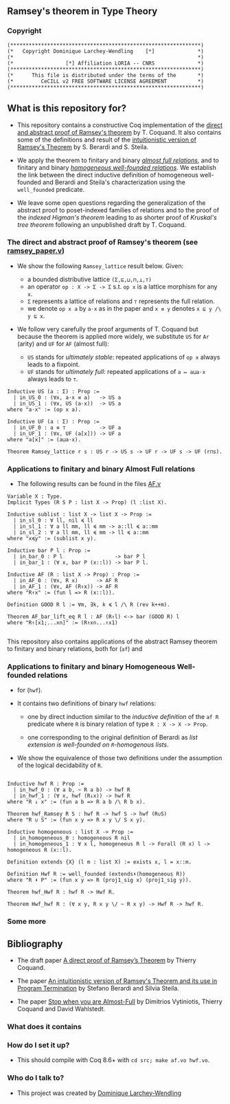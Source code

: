 ## Ramsey's theorem in Type Theory

### Copyright

```
(**************************************************************)
(*   Copyright Dominique Larchey-Wendling    [*]              *)
(*                                                            *)
(*                 [*] Affiliation LORIA -- CNRS              *)
(**************************************************************)
(*      This file is distributed under the terms of the       *)
(*         CeCILL v2 FREE SOFTWARE LICENSE AGREEMENT          *)
(**************************************************************)
```

## What is this repository for? 

* This repository contains a constructive Coq implementation of
  the [direct and abstract proof of Ramsey's 
  theorem](http://www.cse.chalmers.se/~coquand/ramsey2.pdf)
  by T. Coquand. 
  It also contains some of the definitions and result of the
  [intuitionistic version of Ramsey's Theorem](https://doi.org/10.1016/j.apal.2015.08.002) 
  by S. Berardi and S. Steila.

* We apply the theorem to finitary and binary 
  [*almost full relations*](https://doi.org/10.1.1.225.3021), 
  and to finitary and binary 
  [*homogeneous well-founded relations*](https://doi.org/10.1016/j.apal.2015.08.002).
  We establish the link between the direct inductive definition of
  homogeneous well-founded and Berardi and Steila's characterization
  using the `well_founded` predicate.

* We leave some open questions regarding the generalization of
  the abstract proof to poset-indexed families of relations
  and to the proof of the *indexed Higman's theorem* leading
  to as shorter proof of *Kruskal's tree theorem* following an
  unpublished draft by T. Coquand.

### The direct and abstract proof of Ramsey's theorem (see [ramsey_paper.v](src/ramsey_paper.v))

* We show the following `Ramsey_lattice` result below. Given:
  * a bounded distributive lattice `(Σ,⊑,⊔,⊓,⊥,⊤)`
  * an operator `op : X -> Σ -> Σ` s.t. `op x` is a lattice
    morphism for any `x`. 
  * `Σ` represents a lattice of relations and
    `⊤` represents the full relation. 
  * we denote `op x a` by `a⋅x` as in the paper
    and `x ≡ y` denotes `x ⊑ y /\ y ⊑ x`.

* We follow very carefully the proof arguments of T. Coquand
  but because the theorem is applied more widely, we substitute
  `US` for `Ar` (arity) and `UF` for  `AF` (almost full):
  * `US` stands for *ultimately stable*: repeated 
     applications of `op x` always leads to a fixpoint.
  * `UF` stands for *ultimately full*: repeated
    applications of `a ↦ a⊔a⋅x` always leads to `⊤`.

```coq
Inductive US (a : Σ) : Prop :=
  | in_US_0 : (∀x, a⋅x ≡ a)   -> US a
  | in_US_1 : (∀x, US (a⋅x))  -> US a
where "a⋅x" := (op x a).

Inductive UF (a : Σ) : Prop :=
  | in_UF_0 : a ≡ ⊤           -> UF a
  | in_UF_1 : (∀x, UF (a[x])) -> UF a
where "a[x]" := (a⊔a⋅x).

Theorem Ramsey_lattice r s : US r -> US s -> UF r -> UF s -> UF (r⊓s).
```
### Applications to finitary and binary Almost Full relations

* The following results can be found in the files
  [AF.v](src/AF.v)

```coq
Variable X : Type.
Implicit Types (R S P : list X -> Prop) (l :list X).

Inductive sublist : list X -> list X -> Prop :=
  | in_sl_0 : ∀ ll, nil ≼ ll
  | in_sl_1 : ∀ a ll mm, ll ≼ mm -> a::ll ≼ a::mm
  | in_sl_2 : ∀ a ll mm, ll ≼ mm -> ll ≼ a::mm
where "x≼y" := (sublist x y).

Inductive bar P l : Prop :=
  | in_bar_0 : P l                 -> bar P l
  | in_bar_1 : (∀ x, bar P (x::l)) -> bar P l.

Inductive AF (R : list X -> Prop) : Prop := 
  | in_AF_0 : (∀x, R x)      -> AF R
  | in_AF_1 : (∀x, AF (R↑x)) -> AF R
where "R↑x" := (fun l => R (x::l)).

Definition GOOD R l := ∀m, ∃k, k ≼ l /\ R (rev k++m).

Theorem AF_bar_lift_eq R l : AF (R⇑l) <-> bar (GOOD R) l
where "R⇑[x1;...xn]" := (R↑xn...↑x1)


```
 

This repository also contains applications of the abstract
  Ramsey theorem to finitary and binary relations, both
  for  (`af`) and

### Applications to finitary and binary Homogeneous Well-founded relations

*  for 
  (`hwf`).

* It contains two definitions of binary `hwf` relations: 
  
    * one by direct induction similar to the *inductive definition* of
      the `af R` predicate where `R` is binary relation of type
      `R : X -> X -> Prop`.

    * one corresponding to the original definition of Berardi as
      *list extension is well-founded on `R`-homogenous lists*.
 
* We show the equivalence of those two definitions under the assumption
  of the logical decidability of `R`.

```coq

Inductive hwf R : Prop :=
  | in_hwf_0 : (∀ a b, ~ R a b) -> hwf R
  | in_hwf_1 : (∀ x, hwf (R↓x)) -> hwf R
where "R ↓ x" := (fun a b => R a b /\ R b x).

Theorem hwf_Ramsey R S : hwf R -> hwf S -> hwf (R∪S)
where "R ∪ S" := (fun x y => R x y \/ S x y).

Inductive homogeneous : list X -> Prop :=
  | in_homogeneous_0 : homogeneous R nil
  | in_homogeneous_1 : ∀ x l, homogeneous R l -> Forall (R x) l -> homogeneous R (x::l).

Definition extends {X} (l m : list X) := exists x, l = x::m.

Definition Hwf R := well_founded (extends⬇(homogeneous R))
where "R ⬇ P" := (fun x y => R (proj1_sig x) (proj1_sig y)).

Theorem hwf_Hwf R : hwf R -> Hwf R.

Theorem Hwf_hwf R : (∀ x y, R x y \/ ~ R x y) -> Hwf R -> hwf R.
```

### Some more


## Bibliography

* The draft paper [A direct proof of Ramsey’s Theorem](http://www.cse.chalmers.se/~coquand/ramsey2.pdf) by Thierry Coquand.

* The paper 
 [An intuitionistic version of Ramsey's Theorem and its use in Program Termination](https://doi.org/10.1016/j.apal.2015.08.002) 
  by Stefano Berardi and Silvia Steila.

* The paper [Stop when you are Almost-Full](https://doi.org/10.1.1.225.3021) 
  by Dimitrios Vytiniotis, Thierry Coquand and David Wahlstedt.

### What does it contains

### How do I set it up? ###

* This should compile with Coq 8.6+ with `cd src; make af.vo hwf.vo`.

### Who do I talk to? ###

* This project was created by [Dominique Larchey-Wendling](http://www.loria.fr/~larchey)


